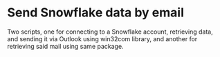 # Send Snowflake data by email

Two scripts, one for connecting to a Snowflake account, retrieving data,
and sending it via Outlook using win32com library, and another for retrieving 
said mail using same package. 